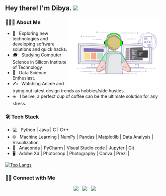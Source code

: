 <h2> Hey there! I'm Dibya. <img src="https://github.com/souvikguria98/souvikguria98/blob/master/Hi.gif" width="25"></h2>
<img align="right" alt="GIF" src="https://raw.githubusercontent.com/devSouvik/devSouvik/master/gif3.gif" width="300"/>

<h3> 👨🏻‍💻 About Me </h3>

- 🤔 &nbsp; Exploring new technologies and developing software solutions and quick hacks.
- 🎓 &nbsp; Studying Computer Science in Silicon Institute of Technology
- 💼 &nbsp; Data Science Enthusiast.
- ✍️ &nbsp; Watching Anime and trying out latest design trends as hobbies/side hustles.
- ☕ &nbsp; I belive, a perfect cup of coffee can be the ultimate solution for any stress. 

<h3>🛠 Tech Stack</h3>

- 💻 &nbsp; Python | Java | C | C++
- 🌐 &nbsp; Machine Learning | NumPy | Pandas | Matplotlib | Data Analysis | Visualization
- 🔧 &nbsp; Anaconda | PyCharm | Visual Studio code | Jupyter | Git
- 🖥 &nbsp; Adobe Xd | Photoshop | Photography | Canva | Prezi |

[![Top Langs](https://github-readme-stats.vercel.app/api/top-langs/?username=DIBYARANJANDASH&layout=compact&text_color=daf7dc&bg_color=151515)](https://github.com/devSouvik/github-readme-stats)


<h3> 🤝🏻 Connect with Me </h3>

<p align="center">
&nbsp; <a href="https://www.instagram.com/_drd_d.i.b.y.a_007/" target="_blank" rel="noopener noreferrer"><img src="https://img.icons8.com/plasticine/100/000000/instagram-new.png" width="50" /></a>  
&nbsp; <a href="https://www.linkedin.com/in/dibya-ranjan-dash-20a857218?lipi=urn%3Ali%3Apage%3Ad_flagship3_profile_view_base_contact_details%3BO1Yxhfi5SnGOByoOxs8XOQ%3D%3D" target="_blank" rel="noopener noreferrer"><img src="https://img.icons8.com/plasticine/100/000000/linkedin.png" width="50" /></a>
&nbsp; <a href="dash.dibya007@gmail.com" target="_blank" rel="noopener noreferrer"><img src="https://img.icons8.com/plasticine/100/000000/gmail.png"  width="50" /></a>
</p>

